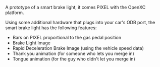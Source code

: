 A prototype of a smart brake light, it comes PIXEL with the OpenXC platform.

Using some additional hardware that plugs into your car's ODB port, the smart brake light has the following features:

* Bars on PIXEL proportional to the gas pedal position
* Brake Light Image
* Rapid Deceleration Brake Image (using the vehicle speed data)
* Thank you animation (for someone who lets you merge in)
* Tongue animation (for the guy who didn't let you merge in)

